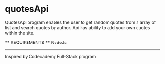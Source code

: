 # quotesApi

QuotesApi program enables the user to get random quotes from a array of list and search quotes by author. Api has ability to add your own quotes within the site.

** REQUIREMENTS **
NodeJs

--------------------------------
Inspired by Codecademy Full-Stack program
